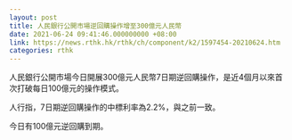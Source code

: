 ```yaml
---
layout: post
title: 人民銀行公開市場逆回購操作增至300億元人民幣
date: 2021-06-24 09:41:46.000000000 +08:00
link: https://news.rthk.hk/rthk/ch/component/k2/1597454-20210624.htm
categories: rthk
---
```


人民銀行公開市場今日開展300億元人民幣7日期逆回購操作，是近4個月以來首次打破每日100億元的操作模式。

人行指，7日期逆回購操作的中標利率為2.2%，與之前一致。

今日有100億元逆回購到期。
